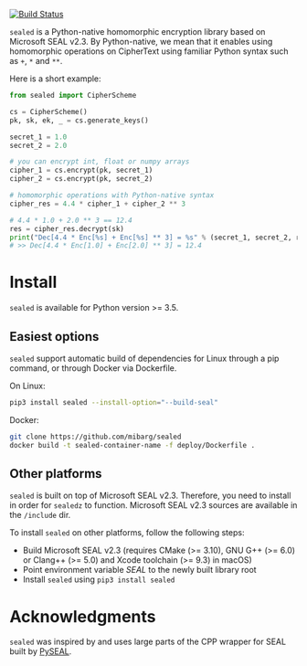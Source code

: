[![Build Status](https://travis-ci.com/mibarg/sealed.svg?token=YtpyWjLrpzZ5G11Nfbjk&branch=master)](https://travis-ci.com/mibarg/sealed)

`sealed` is a Python-native homomorphic encryption library based on Microsoft SEAL v2.3.
By Python-native, we mean that it enables using homomorphic operations on CipherText using 
familiar Python syntax such as `+`, `*` and `**`.

Here is a short example:

```python
from sealed import CipherScheme

cs = CipherScheme()
pk, sk, ek, _ = cs.generate_keys()

secret_1 = 1.0
secret_2 = 2.0

# you can encrypt int, float or numpy arrays
cipher_1 = cs.encrypt(pk, secret_1)
cipher_2 = cs.encrypt(pk, secret_2)

# homomorphic operations with Python-native syntax
cipher_res = 4.4 * cipher_1 + cipher_2 ** 3

# 4.4 * 1.0 + 2.0 ** 3 == 12.4
res = cipher_res.decrypt(sk)
print("Dec[4.4 * Enc[%s] + Enc[%s] ** 3] = %s" % (secret_1, secret_2, res))
# >> Dec[4.4 * Enc[1.0] + Enc[2.0] ** 3] = 12.4
```

# Install

`sealed` is available for Python version >= 3.5.

## Easiest options

`sealed` support automatic build of dependencies for Linux through a pip command, or through Docker via Dockerfile.

On Linux:

```bash
pip3 install sealed --install-option="--build-seal"
```

Docker:

```bash
git clone https://github.com/mibarg/sealed
docker build -t sealed-container-name -f deploy/Dockerfile .
```

## Other platforms

`sealed` is built on top of Microsoft SEAL v2.3. Therefore, you need to install in order for `sealedz` to function.
Microsoft SEAL v2.3 sources are available in the `/include` dir.

To install `sealed` on other platforms, follow the following steps:
- Build Microsoft SEAL v2.3 (requires CMake (>= 3.10), GNU G++ (>= 6.0) or Clang++ (>= 5.0) and Xcode toolchain (>= 9.3) in macOS)
- Point environment variable _SEAL_ to the newly built library root
- Install `sealed` using `pip3 install sealed`

# Acknowledgments
`sealed` was inspired by and uses large parts of the CPP wrapper for SEAL built by [PySEAL](https://github.com/Lab41/PySEAL).